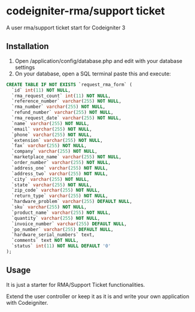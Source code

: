 # codeigniter-rma/support ticket
A user rma/support ticket start for Codeigniter 3

## Installation
1. Open /application/config/database.php and edit with your database settings
2. On your database, open a SQL terminal paste this and execute:

```sql
CREATE TABLE IF NOT EXISTS `request_rma_form` (
  `id` int(11) NOT NULL,
  `rma_request_count` int(11) NOT NULL,
  `reference_number` varchar(255) NOT NULL,
  `rma_number` varchar(255) NOT NULL,
  `refund_number` varchar(255) NOT NULL,
  `rma_request_date` varchar(255) NOT NULL,
  `name` varchar(255) NOT NULL,
  `email` varchar(255) NOT NULL,
  `phone` varchar(255) NOT NULL,
  `extension` varchar(255) NOT NULL,
  `fax` varchar(255) NOT NULL,
  `company` varchar(255) NOT NULL,
  `marketplace_name` varchar(255) NOT NULL,
  `order_number` varchar(255) NOT NULL,
  `address_one` varchar(255) NOT NULL,
  `address_two` varchar(255) NOT NULL,
  `city` varchar(255) NOT NULL,
  `state` varchar(255) NOT NULL,
  `zip_code` varchar(255) NOT NULL,
  `return_type` varchar(255) NOT NULL,
  `hardware_problem` varchar(255) DEFAULT NULL,
  `sku` varchar(255) NOT NULL,
  `product_name` varchar(255) NOT NULL,
  `quantity` varchar(255) NOT NULL,
  `invoice_number` varchar(255) DEFAULT NULL,
  `po_number` varchar(255) DEFAULT NULL,
  `hardware_serial_numbers` text,
  `comments` text NOT NULL,
  `status` int(11) NOT NULL DEFAULT '0'
);
```
## Usage
It is just a starter for RMA/Support Ticket functionalities.

Extend the user controller or keep it as it is and write your own application with Codeigniter.
